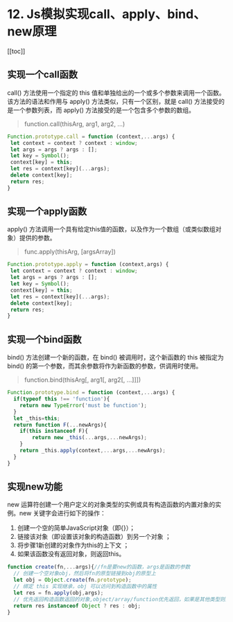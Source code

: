 # 12. Js模拟实现call、apply、bind、new原理

[[toc]]

## 实现一个call函数

call() 方法使用一个指定的 this 值和单独给出的一个或多个参数来调用一个函数。
该方法的语法和作用与 apply() 方法类似，只有一个区别，就是 call() 方法接受的是一个参数列表，而 apply() 方法接受的是一个包含多个参数的数组。

> function.call(thisArg, arg1, arg2, ...)

```javascript
Function.prototype.call = function (context,...args) {
 let context = context ? context : window;
 let args = args ? args : [];
 let key = Symbol();
 context[key] = this;
 let res = context[key](...args);
 delete context[key];
 return res;
}
```

## 实现一个apply函数

apply() 方法调用一个具有给定this值的函数，以及作为一个数组（或类似数组对象）提供的参数。

> func.apply(thisArg, [argsArray])

```javascript
Function.prototype.apply = function (context,args) {
 let context = context ? context : window;
 let args = args ? args : [];
 let key = Symbol();
 context[key] = this;
 let res = context[key](...args);
 delete context[key];
 return res;
}
```

## 实现一个bind函数
bind() 方法创建一个新的函数，在 bind() 被调用时，这个新函数的 this 被指定为 bind() 的第一个参数，而其余参数将作为新函数的参数，供调用时使用。

> function.bind(thisArg[, arg1[, arg2[, ...]]])

```javascript
Function.prototype.bind = function (context,...args) {
  if(typeof this !== 'function'){
  	return new TypeError('must be function');
  }
  let _this=this;
  return function F(...newArgs){
  	if(this instanceof F){
		return new _this(...args,...newArgs);
	}
	return _this.apply(context,...args,...newArgs);
  }
}
```

## 实现new功能

new 运算符创建一个用户定义的对象类型的实例或具有构造函数的内置对象的实例。new 关键字会进行如下的操作：

1. 创建一个空的简单JavaScript对象（即{}）；
2. 链接该对象（即设置该对象的构造函数）到另一个对象 ；
3. 将步骤1新创建的对象作为this的上下文 ；
4. 如果该函数没有返回对象，则返回this。

```javascript
function create(fn,...args){//fn是要new的函数，args是函数的参数
  // 创建一个空对象obj，然后将fn的原型链接到obj的原型上
  let obj = Object.create(fn.prototype);
  // 绑定 this 实现继承，obj 可以访问到构造函数中的属性
  let res = fn.apply(obj,args);
  // 优先返回构造函数返回的对象,object/array/function优先返回，如果是其他类型则返回obj
  return res instanceof Object ? res : obj;
}
```